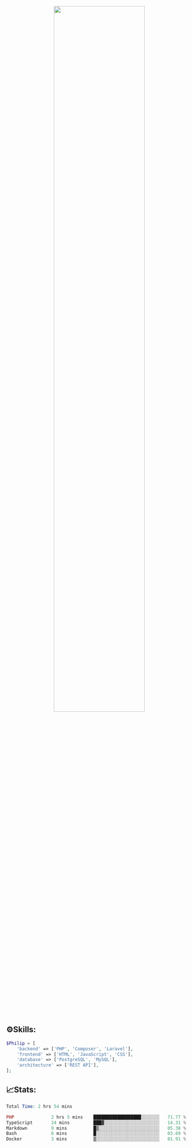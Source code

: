 <div align="center">
<img src="https://readme-typing-svg.demolab.com?font=Inconsolata&weight=500&size=50&duration=4000&pause=300&color=A7A459&center=true&vCenter=true&multiline=true&repeat=false&random=false&width=1300&height=140&lines=Hello,+Привет;I'm+Philip+a+beginner+backend+developer+in+php" width="70%" />
</div>

## ⚙️Skills:
```php
$Philip = [
    'backend' => ['PHP', 'Composer', 'Laravel'],
    'frontend' => ['HTML', 'JavaScript', 'CSS'],
    'database' => ['PostgreSQL', 'MySQL'],
    'architecture' => ['REST API'],
];
```
## 📈Stats:
<!--START_SECTION:waka-->

```PHP
Total Time: 2 hrs 54 mins

PHP              2 hrs 5 mins    ██████████████████░░░░░░░   71.77 %
TypeScript       24 mins         ███▓░░░░░░░░░░░░░░░░░░░░░   14.31 %
Markdown         9 mins          █▒░░░░░░░░░░░░░░░░░░░░░░░   05.38 %
Bash             6 mins          █░░░░░░░░░░░░░░░░░░░░░░░░   03.69 %
Docker           3 mins          ▒░░░░░░░░░░░░░░░░░░░░░░░░   01.91 %
```

<!--END_SECTION:waka-->

